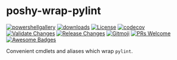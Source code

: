 # poshy-wrap-pylint

[![powershellgallery](https://img.shields.io/powershellgallery/v/poshy-wrap-pylint.svg)](https://www.powershellgallery.com/packages/poshy-wrap-pylint)
[![downloads](https://img.shields.io/powershellgallery/dt/poshy-wrap-pylint.svg)](https://www.powershellgallery.com/packages/poshy-wrap-pylint)
[![License](https://img.shields.io/github/license/pwshrc/poshy-wrap-pylint)](./LICENSE.txt)
[![codecov](https://codecov.io/gh/pwshrc/poshy-wrap-pylint/branch/main/graph/badge.svg)](https://codecov.io/gh/pwshrc/poshy-wrap-pylint)
[![Validate Changes](https://github.com/pwshrc/poshy-wrap-pylint/actions/workflows/validate.yml/badge.svg)](https://github.com/pwshrc/poshy-wrap-pylint/actions/workflows/validate.yml)
[![Release Changes](https://github.com/pwshrc/poshy-wrap-pylint/actions/workflows/release.yml/badge.svg)](https://github.com/pwshrc/poshy-wrap-pylint/actions/workflows/release.yml)
[![Gitmoji](https://img.shields.io/badge/gitmoji-%20😜%20😍-FFDD67.svg?style=flat-square)](https://gitmoji.carloscuesta.me/)
[![PRs Welcome](https://img.shields.io/badge/PRs-welcome-brightgreen.svg?style=flat-square)](http://makeapullrequest.com)
[![Awesome Badges](https://img.shields.io/badge/badges-awesome-green.svg)](https://github.com/Naereen/badges)

Convenient cmdlets and aliases which wrap `pylint`.

